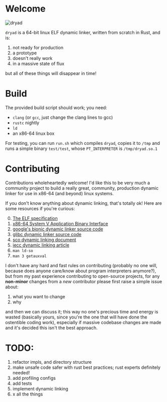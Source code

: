 # Welcome

![dryad](https://en.wikipedia.org/wiki/Dryad#/media/File:Dryad11.jpg)

`dryad` is a 64-bit linux ELF dynamic linker, written from scratch in Rust, and is:

1. not ready for production
2. a prototype
3. doesn't really work
4. in a massive state of flux

but all of these things will disappear in time!

# Build

The provided build script should work; you need:

- `clang` (or `gcc`, just change the clang lines to gcc)
- `rustc` nightly
- `ld`
- an x86-64 linux box

For testing, you can run `run.sh` which compiles `dryad`, copies it to `/tmp` and runs a simple binary `test/test`, whose `PT_INTERPRETER` is `/tmp/dryad.so.1`

# Contributing

Contributions wholeheartedly welcome!  I'd like this to be very much a community project to build a really great, community, production dynamic linker for use in x86-64 (and beyond) linux systems.

If you don't know anything about dynamic linking, that's totally ok!  Here are some resources if you're curious:

0. [The ELF specification](http://flint.cs.yale.edu/cs422/doc/ELF_Format.pdf)
1. [x86-64 System V Application Binary Interface](http://www.x86-64.org/documentation/abi.pdf)
1. [google's bionic dynamic linker source code](http://github.com/android/platform_bionic/)
2. [glibc dynamic linker source code](https://fossies.org/dox/glibc-2.22/rtld_8c_source.html)
3. [sco dynamic linking document](http://www.sco.com/developers/gabi/latest/ch5.dynamic.html)
4. [iecc dynamic linking article](http://www.iecc.com/linker/linker10.html)
4. `man ld-so`
5. `man 3 getauxval`


I don't have any hard and fast rules on contributing (probably no one will, because does anyone care/know about program interpreters anymore?), but from my past experience contributing to open-source projects, for any **non-minor** changes from a _new_ contributor please first raise a simple issue about:

1. what you want to change
2. why

and then we can discuss it; this way no one's precious time and energy is wasted (basically yours, since you're the one that will have done the ostentible coding work), especially if massive codebase changes are made and it's decided this isn't the best approach.

# TODO:

1. refactor impls, and directory structure
3. make unsafe code safer with rust best practices; rust experts definitely needed!
4. add profiling configs
5. add tests
6. implement dynamic linking
7. x all the things
